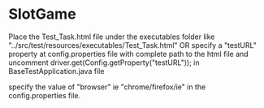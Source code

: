 # SlotGame
Place the Test_Task.html file under the executables folder like "../src/test/resources/executables/Test_Task.html"
OR specify a "testURL" property at config.properties file with complete path to the html file and uncomment driver.get(Config.getProperty("testURL")); in BaseTestApplication.java file

specify the value of "browser" ie "chrome/firefox/ie" in the config.properties file.
